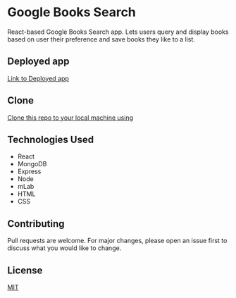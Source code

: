 # Google Books Search

React-based Google Books Search app. Lets users query and display books based on user their preference and save books they like to a list.


## Deployed app
 [Link to Deployed app](https://dry-oasis-75856.herokuapp.com/)

## Clone
 [Clone this repo to your local machine using](https://github.com/mesayb/google-books-search-rct)
 
 ## Technologies Used
 - React
 - MongoDB
 - Express
 - Node
 - mLab
 - HTML
 - CSS
 
## Contributing
Pull requests are welcome. For major changes, please open an issue first to discuss what you would like to change.

## License
[MIT](https://choosealicense.com/licenses/mit/)
